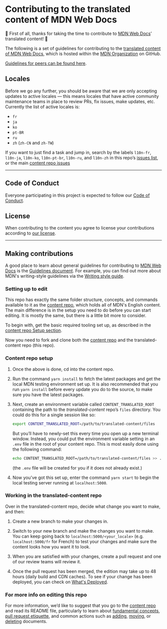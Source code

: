 # Contributing to the translated content of MDN Web Docs

:tada: First of all, thanks for taking the time to contribute to
[MDN Web Docs](https://developer.mozilla.org)’ translated content! :tada:

The following is a set of guidelines for contributing to the
[translated content of MDN Web Docs](https://github.com/mdn/translated-content),
which is hosted within the [MDN Organization](https://github.com/mdn) on GitHub.

[Guidelines for peers can be found here](PEERS_GUIDELINES.md).

## Locales

Before we go any further, you should be aware that we are only accepting updates
to active locales — this means locales that have active community maintenance
teams in place to review PRs, fix issues, make updates, etc. Currently the list
of active locales is:

- `fr`
- `ja`
- `ko`
- `pt-BR`
- `ru`
- `zh` (`zh-CN` and `zh-TW`)

If you want to just find a task and jump in, search by the labels `l10n-fr`,
`l10n-ja`, `l10n-ko`, `l10n-pt-br`, `l10n-ru`, and `l10n-zh` in this repo’s
[issues list](https://github.com/mdn/translated-content/issues),
or the main [content repo issues](https://github.com/mdn/content/issues)

---

## Code of Conduct

Everyone participating in this project is expected to follow our
[Code of Conduct](CODE_OF_CONDUCT.md).

## License

When contributing to the content you agree to license your contributions
according to [our license](LICENSE.md).

---

## Making contributions

A good place to learn about general guidelines for contributing to
[MDN Web Docs](https://developer.mozilla.org) is the
[Guidelines document](https://developer.mozilla.org/en-US/docs/MDN/Guidelines).
For example, you can find out more about MDN's writing-style guidelines via the
[Writing style guide](https://developer.mozilla.org/en-US/docs/MDN/Guidelines/Writing_style_guide).

### Setting up to edit

This repo has exactly the same folder structure, concepts, and commands
available to it as the [content repo](https://github.com/mdn/content), which
holds all of MDN's English content. The main difference is in the setup you need
to do before you can start editing. It is mostly the same, but there is a little
bit more to consider.

To begin with, get the basic required tooling set up, as described in the
[content repo Setup section](https://github.com/mdn/content#setup).

Now you need to fork and clone both the
 [content repo](https://github.com/mdn/content)
 and the translated-content repo (this repo).

### Content repo setup

1. Once the above is done, cd into the content repo.

1. Run the command `yarn install` to fetch the latest packages and get the local
   MDN testing environment set up. It is also recommended that you run
   `yarn install` before every update you do to the source, to make sure you
   have the latest packages.

1. Next, create an environment variable called `CONTENT_TRANSLATED_ROOT`
   containing the path to the *translated-content* repo’s `files` directory. You
   could do this for a single session like so:

   ```bash
   export CONTENT_TRANSLATED_ROOT=/path/to/translated-content/files
   ```

   But you’ll have to newly-set this every time you open up a new terminal
   window. Instead, you could put the environment variable setting in an `.env`
   file in the root of your content repo. This is most easily done using the
   following command:

   ```bash
   echo CONTENT_TRANSLATED_ROOT=/path/to/translated-content/files >> .env
   ```

   (the `.env` file will be created for you if it does not already exist.)

1. Now you’ve got this set up, enter the command `yarn start` to begin the local
   testing server running at `localhost:5000`.

### Working in the translated-content repo

Over in the translated-content repo, decide what change you want to make, and
then:

1. Create a new branch to make your changes in.

1. Switch to your new branch and make the changes you want to make. You can keep
   going back to `localhost:5000/<your_locale>` (e.g. `localhost:5000/fr` for
   French) to test your changes and make sure the content looks how you want it
   to look.

1. When you are satisfied with your changes, create a pull request and one of
   our review teams will review it.

1. Once the pull request has been merged, the edition may take up to 48 hours
   (daily build and CDN caches). To see if your change has been deployed,
   you can check on
   [What's Deployed](https://whatsdeployed.io/s/16d/mdn/translated-content).

### For more info on editing this repo

For more information, we’d like to suggest that you go to the [content repo](https://github.com/mdn/content)
and read its README file, particularly to learn about [fundamental concepts](https://github.com/mdn/content#fundamental-concepts),
[pull request etiquette](https://github.com/mdn/content#pull-request-etiquette),
and common actions such as [adding](https://github.com/mdn/content#adding-a-new-document),
[moving](https://github.com/mdn/content#moving-one-or-more-documents), or
[deleting](https://github.com/mdn/content#deleting-a-document) documents.
